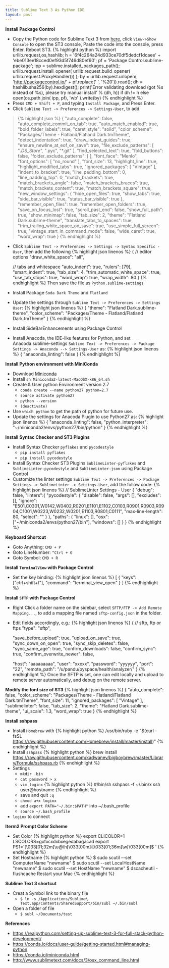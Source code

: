 ```yaml
---
title: Sublime Text 3 As Python IDE
layout: post
---
```


**Install Package Control**
- Copy the Python code for Sublime Text 3 from [here](https://packagecontrol.io/installation#st3), click ``View->Show Console`` to open the ST3 console, Paste the code into the console, press Enter. Reboot ST3.
{% highlight python %}
import urllib.request,os,hashlib; h = '6f4c264a24d933ce70df5dedcf1dcaee' + 'ebe013ee18cced0ef93d5f746d80ef60'; pf = 'Package Control.sublime-package'; ipp = sublime.installed_packages_path(); urllib.request.install_opener( urllib.request.build_opener( urllib.request.ProxyHandler()) ); by = urllib.request.urlopen( 'http://packagecontrol.io/' + pf.replace(' ', '%20')).read(); dh = hashlib.sha256(by).hexdigest(); print('Error validating download (got %s instead of %s), please try manual install' % (dh, h)) if dh != h else open(os.path.join( ipp, pf), 'wb' ).write(by)
{% endhighlight %}
- Press ``CMD + Shift + P``, and typing ``Install Package``, and Press Enter.
- Click ``Sublime Text -> Preferences -> Settings-User``, to add

>{% highlight json %}
{
    "auto_complete": false,
    "auto_complete_commit_on_tab": true,
    "auto_match_enabled": true,
    "bold_folder_labels": true,
    "caret_style": "solid",
    "color_scheme": "Packages/Theme - Flatland/Flatland Dark.tmTheme",
    "detect_indentation": true,
    "draw_indent_guides": true,
    "ensure_newline_at_eof_on_save": true,
    "file_exclude_patterns":
    [
        "*.DS_Store",
        "*.pyc",
        "*.git"
    ],
    "find_selected_text": true,
    "fold_buttons": false,
    "folder_exclude_patterns":
    [
    ],
    "font_face": "Menlo",
    "font_options":
    [
        "no_round"
    ],
    "font_size": 13,
    "highlight_line": true,
    "highlight_modified_tabs": true,
    "ignored_packages":
    [
        "Vintage"
    ],
    "indent_to_bracket": true,
    "line_padding_bottom": 0,
    "line_padding_top": 0,
    "match_brackets": true,
    "match_brackets_angle": false,
    "match_brackets_braces": true,
    "match_brackets_content": true,
    "match_brackets_square": true,
    "new_window_settings":
    {
        "hide_open_files": true,
        "show_tabs": true,
        "side_bar_visible": true,
        "status_bar_visible": true
    },
    "remember_open_files": true,
    "remember_open_folders": true,
    "save_on_focus_lost": true,
    "scroll_past_end": false,
    "show_full_path": true,
    "show_minimap": false,
    "tab_size": 2,
    "theme": "Flatland Dark.sublime-theme",
    "translate_tabs_to_spaces": true,
    "trim_trailing_white_space_on_save": true,
    "use_simple_full_screen": true,
    "vintage_start_in_command_mode": false,
    "wide_caret": true,
    "word_wrap": true
}
{% endhighlight %}
- Click ``Sublime Text -> Preferences -> Settings -> Syntax Specific -User``, then add the following
{% highlight json linenos %}
{
    // editor options
    "draw_white_space": "all",

    // tabs and whitespace
    "auto_indent": true,
    "rulers": [79],
    "smart_indent": true,
    "tab_size": 4,
    "trim_automatic_white_space": true,
    "use_tab_stops": true,
    "word_wrap": true,
    "wrap_width": 80
}
{% endhighlight %}
Then save the file as ``Python.sublime-settings``
- Install Package ``Soda Dark Theme`` and ``Flatland``
- Update the settings through ``Sublime Text -> Preferences -> Settings User``:
{% highlight json linenos %}
{
  "theme": "Flatland Dark.sublime-theme",
  "color_scheme": "Packages/Theme - Flatland/Flatland Dark.tmTheme"
}
{% endhighlight %}
- Install SideBarEnhancements using Package Control
- Install Anacoda, the IDE-like features for Python, and set Anacoda.sublime-settings ``Sublime Text -> Preferences -> Package Settings -> Anaconda --> Settings-User`` as:
{% highlight json linenos %}
{
  "anaconda_linting": false
}
{% endhighlight %}

**Install Python environment with MiniConda**
- Download [Miniconda](https://repo.anaconda.com/miniconda/Miniconda2-latest-MacOSX-x86_64.sh)
- Install ``sh Miniconda2-latest-MacOSX-x86_64.sh``
- Create & User python Environment version 2.7
  - ``conda create --name python27 python=2.7``
  - ``source activate python27``
  - ``python --version``
  - ``(deactivate)``
- Use ``which python`` to get the path of python for future use.
- Update the settings for Anacoda Plugin to use Python27 as:
{% highlight json linenos %}
{
    "anaconda_linting": false,
    "python_interpreter": "~/miniconda2/envs/python27/bin/python"
}
{% endhighlight %}

**Install Syntac Checker and ST3 Plugins**
- Install Syntax Checker ``pyflakes`` and ``pycodestyle``
  -  ``pip install pyflakes``
  -  ``pip install pycodestyle``
- Install Syntax Checker ST3 Plugins ``SublimeLinter-pyflakes`` and ``SublimeLinter-pycodestyle`` and ``SublimeLinter-json`` using Package Control
- Customize the linter settings ``Sublime Text -> Preferences -> Package Settings -> SublimeLinter -> Settings-User``, add the follow code:
{% highlight json linenos %}
// SublimeLinter Settings - User
{
	"debug": false,
	"linters":{
		"pycodestyle": {
	  	"disable": false,
	  	"args": [],
	  	"excludes": [],
	  	"ignore": "E501,C0301,W0142,W0402,R0201,E1101,E1102,C0103,R0901,R0903,R0904,C1001,W0223,W0232,W0201,E1103,R0801,C0111",
	  	"max-line-length": 80,
	  	"select": "" 
		}
	},
	"paths": {
        "linux": [],
        "osx": ["~/miniconda2/envs/python27/bin"],
        "windows": []
  }
}
{% endhighlight %}

**Keyboard Shortcut**
- Goto Anything: ``CMD + P``
- Goto LineNumber: ``^Ctrl + G``
- Goto Symbol: ``CMD + R``

**Install ``TerminalView`` with Package Control**
- Set the key binding:
  {% highlight json linenos %}
  [
	{ "keys": ["ctrl+shift+t"], "command": "terminal_view_open" }
  ]
  {% endhighlight %}

**Install ``SFTP`` with Package Control**
- Right Click a folder name on the sidebar, select ``SFTP/FTP -> Add Remote Mapping...``, to add a mapping file named ``sftp-config.json`` in the folder.
- Edit fields accordingly, e.g.:
  {% highlight json linenos %}
  {
    // sftp, ftp or ftps
    "type": "sftp",

    "save_before_upload": true,
    "upload_on_save": true,
    "sync_down_on_open": true,
    "sync_skip_deletes": false,
    "sync_same_age": true,
    "confirm_downloads": false,
    "confirm_sync": true,
    "confirm_overwrite_newer": false,
    
    "host": "aaaaaaaaa",
    "user": "xxxxx",
    "password": "yyyyyy",
    "port": "22",
    "remote_path": "/u/pandu/pyspace/health/analyzer/"
  }
  {% endhighlight %}
  Once the SFTP is set, one can edit locally and upload to remote server automatically, and debug on the remote server.

**Modify the font size of ST3**
{% highlight json linenos %}
{
	"auto_complete": false,
	"color_scheme": "Packages/Theme - Flatland/Flatland Dark.tmTheme",
	"font_size": 11,
	"ignored_packages":
	[
		"Vintage"
	],
	"sublimelinter": false,
	"tab_size": 2,
	"theme": "Flatland Dark.sublime-theme",
	"ui_scale": 1.3,
	"word_wrap": true
}
{% endhighlight %}

**Install sshpass**
- Install ``Homebrew`` with
{% highlight python %}
/usr/bin/ruby -e "$(curl -fsSL https://raw.githubusercontent.com/Homebrew/install/master/install)"
{% endhighlight %}
- Install ``sshpass``
{% highlight python %}
brew install https://raw.githubusercontent.com/kadwanev/bigboybrew/master/Library/Formula/sshpass.rb
{% endhighlight %}
- Settings
  - ``mkdir .bin``
  - ``cat password > x``
  - ``vim loginx``
  {% highlight python %}
  #/bin/sh
  sshpass -f ~/.bin/x ssh user@hostname
  {% endhighlight %}
  - save and quit ``:q``
  - ``chmod a+x loginx``
  - add ``export PATH="~/.bin:$PATH"`` into ~/.bash_profile
  - ``source ~/.bash_profile``
- ``loginx`` to connect

**Iterm2 Prompt Color Scheme**
- Set Color
{% highlight python %}
export CLICOLOR=1
LSCOLORS=gxfxcxdxbxegedabagacad
export PS1='\[\033[01;32m\]\u@\h\[\033[00m\]:\[\033[01;36m\]\w\[\033[00m\]\$ '
{% endhighlight %}
- Set Hostname
{% highlight python %}
$ sudo scutil --set ComputerName "newname"
$ sudo scutil --set LocalHostName "newname"
$ sudo scutil --set HostName "newname"
$ dscacheutil -flushcache
Restart your Mac
{% endhighlight %}

**Sublime Text 3 shortcut**
- Creat a Symbol link to the binary file
  * ``$ ln -s /Applications/Sublime\ Text.app/Contents/SharedSupport/bin/subl ~/.bin/subl``
- Open a folder of file
  * ``$ subl ~/Documents/test``

**References**
- https://realpython.com/setting-up-sublime-text-3-for-full-stack-python-development/
- https://conda.io/docs/user-guide/getting-started.html#managing-python
- https://conda.io/miniconda.html
- http://www.sublimetext.com/docs/3/osx_command_line.html
